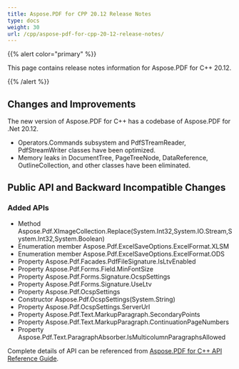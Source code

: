 ```yaml
---
title: Aspose.PDF for CPP 20.12 Release Notes
type: docs
weight: 30
url: /cpp/aspose-pdf-for-cpp-20-12-release-notes/
---
```


{{% alert color="primary" %}}

This page contains release notes information for Aspose.PDF for C++ 20.12.

{{% /alert %}}

## Changes and Improvements

The new version of Aspose.PDF for C++ has a codebase of Aspose.PDF for .Net 20.12.

* Operators.Commands subsystem and PdfSTreamReader, PdfStreamWriter classes have been optimized.
* Memory leaks in DocumentTree, PageTreeNode, DataReference, OutlineCollection, and other classes have been eliminated.

## Public API and Backward Incompatible Changes

### Added APIs
* Method Aspose.Pdf.XImageCollection.Replace(System.Int32,System.IO.Stream,System.Int32,System.Boolean)
* Enumeration member Aspose.Pdf.ExcelSaveOptions.ExcelFormat.XLSM
* Enumeration member Aspose.Pdf.ExcelSaveOptions.ExcelFormat.ODS
* Property Aspose.Pdf.Facades.PdfFileSignature.IsLtvEnabled
* Property Aspose.Pdf.Forms.Field.MinFontSize
* Property Aspose.Pdf.Forms.Signature.OcspSettings
* Property Aspose.Pdf.Forms.Signature.UseLtv
* Property Aspose.Pdf.OcspSettings
* Constructor Aspose.Pdf.OcspSettings(System.String)
* Property Aspose.Pdf.OcspSettings.ServerUrl
* Property Aspose.Pdf.Text.MarkupParagraph.SecondaryPoints
* Property Aspose.Pdf.Text.MarkupParagraph.ContinuationPageNumbers
* Property Aspose.Pdf.Text.ParagraphAbsorber.IsMulticolumnParagraphsAllowed

Complete details of API can be referenced from [Aspose.PDF for C++ API Reference Guide](https://reference.aspose.com/pdf/cpp).
